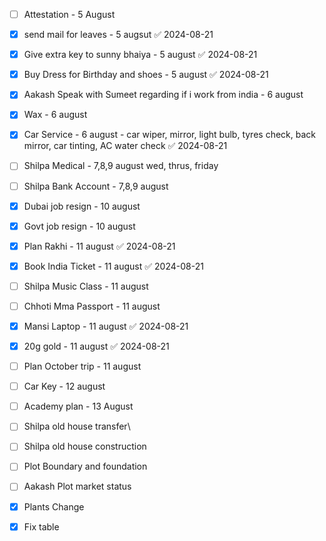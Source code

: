 - [ ] Attestation - 5 August
- [x] send mail for leaves - 5 augsut ✅ 2024-08-21
- [x] Give extra key to sunny bhaiya - 5 august ✅ 2024-08-21
- [x] Buy Dress for Birthday and shoes - 5 august ✅ 2024-08-21

- [x] Aakash Speak with Sumeet regarding if i work from india - 6 august
- [x] Wax - 6 august

- [x] Car Service - 6 august - car wiper, mirror, light bulb, tyres check, back mirror, car tinting, AC water check ✅ 2024-08-21

- [ ] Shilpa Medical - 7,8,9 august wed, thrus, friday
- [ ] Shilpa Bank Account - 7,8,9 august

- [x] Dubai job resign - 10 august
- [x] Govt job resign - 10 august

- [x] Plan Rakhi - 11 august ✅ 2024-08-21
- [x] Book India Ticket - 11 august ✅ 2024-08-21
- [ ] Shilpa Music Class - 11 august
- [ ] Chhoti Mma Passport - 11 august
- [x] Mansi Laptop - 11 august ✅ 2024-08-21
- [x] 20g gold - 11 august ✅ 2024-08-21
- [ ] Plan October trip - 11 august

- [ ] Car Key - 12 august
- [ ] Academy plan - 13 August

- [ ] Shilpa old house transfer\
- [ ] Shilpa old house construction
- [ ] Plot Boundary and foundation 
- [ ] Aakash Plot market status
- [x] Plants Change 
- [x] Fix table 
